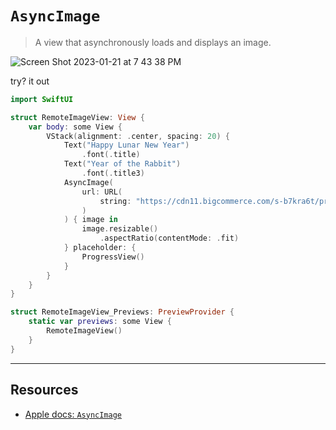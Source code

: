 # `AsyncImage`

> A view that asynchronously loads and displays an image.

![Screen Shot 2023-01-21 at 7 43 38 PM](https://user-images.githubusercontent.com/1819208/213895537-e01b5ecd-9ccc-4343-ae82-fda1e8d6d1d2.png)


try? it out

```swift
import SwiftUI

struct RemoteImageView: View {
    var body: some View {
        VStack(alignment: .center, spacing: 20) {
            Text("Happy Lunar New Year")
                .font(.title)
            Text("Year of the Rabbit")
                .font(.title3)
            AsyncImage(
                url: URL(
                    string: "https://cdn11.bigcommerce.com/s-b7kra6t/product_images/uploaded_images/deskr1pnthbdnz7wk7ma5p7qah7g2dlqkkygd6fk.jpeg"
                )
            ) { image in
                image.resizable()
                    .aspectRatio(contentMode: .fit)
            } placeholder: {
                ProgressView()
            }
        }
    }
}

struct RemoteImageView_Previews: PreviewProvider {
    static var previews: some View {
        RemoteImageView()
    }
}
```

***

## Resources

* [Apple docs: `AsyncImage`](https://developer.apple.com/documentation/swiftui/asyncimage)
